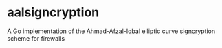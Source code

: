 # aalsigncryption
A Go implementation of the Ahmad-Afzal-Iqbal elliptic curve signcryption scheme for firewalls
